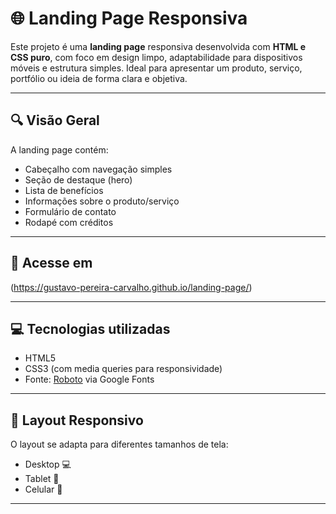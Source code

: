 # 🌐 Landing Page Responsiva

Este projeto é uma **landing page** responsiva desenvolvida com **HTML e CSS puro**, com foco em design limpo, adaptabilidade para dispositivos móveis e estrutura simples. Ideal para apresentar um produto, serviço, portfólio ou ideia de forma clara e objetiva.

---

## 🔍 Visão Geral

A landing page contém:

- Cabeçalho com navegação simples
- Seção de destaque (hero)
- Lista de benefícios
- Informações sobre o produto/serviço
- Formulário de contato
- Rodapé com créditos

---

## 🔗 Acesse em
(https://gustavo-pereira-carvalho.github.io/landing-page/)

---

## 💻 Tecnologias utilizadas

- HTML5
- CSS3 (com media queries para responsividade)
- Fonte: [Roboto](https://fonts.google.com/specimen/Roboto) via Google Fonts

---

## 📱 Layout Responsivo

O layout se adapta para diferentes tamanhos de tela:

- Desktop 💻
- Tablet 📱
- Celular 📲

---

